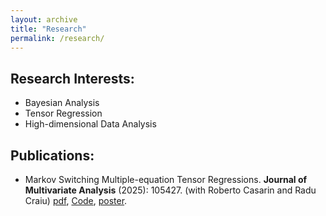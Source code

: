 ```yaml
---
layout: archive
title: "Research"
permalink: /research/
---
```


Research Interests:
------
- Bayesian Analysis
- Tensor Regression
- High-dimensional Data Analysis

Publications:
------
- Markov Switching Multiple-equation Tensor Regressions. **Journal of Multivariate Analysis** (2025): 105427. (with Roberto Casarin and Radu Craiu) [pdf](https://doi.org/10.1016/j.jmva.2025.105427), [Code](https://github.com/qingwang13/Markov-Switching-Tensor-Regression.git), [poster](/files/poster_mstr.pdf).

[//]: # (Working Papers:)

[//]: # (------)

[//]: # (- Bayesian dimensionality reduction methods)